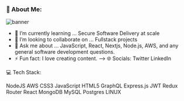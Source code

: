 ### 💫 About Me:
![banner](https://github.com/velvet-jedi/velvet-jedi/assets/132247456/1338e0f8-5719-4f4d-a279-db0fad708c7e)



- 🌱 I’m currently learning ...
Secure Software Delivery at scale
- 👯 I’m looking to collaborate on ...
Fullstack projects
- 💬 Ask me about ...
JavaScript, React, Nextjs, Node.js, AWS, and any general software development questions.
- ⚡ Fun fact: I love creating content.
-->
🌐 Socials:
Twitter LinkedIn


💻 Tech Stack:

NodeJS AWS CSS3 JavaScript HTML5 GraphQL Express.js JWT Redux Router React MongoDB MySQL Postgres LINUX
